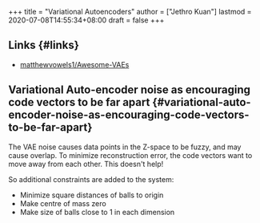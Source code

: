 +++
title = "Variational Autoencoders"
author = ["Jethro Kuan"]
lastmod = 2020-07-08T14:55:34+08:00
draft = false
+++

## Links {#links}

- [matthewvowels1/Awesome-VAEs](https://github.com/matthewvowels1/Awesome-VAEs)

## Variational Auto-encoder noise as encouraging code vectors to be far apart {#variational-auto-encoder-noise-as-encouraging-code-vectors-to-be-far-apart}

The VAE noise causes data points in the Z-space to be fuzzy, and may cause overlap. To minimize reconstruction error, the code vectors want to move away from each other. This doesn't help!

So additional constraints are added to the system:

- Minimize square distances of balls to origin
- Make centre of mass zero
- Make size of balls close to 1 in each dimension
